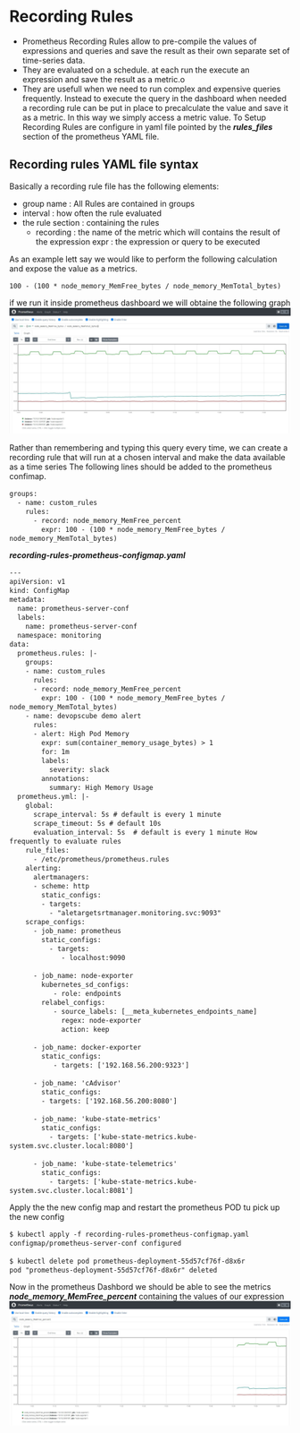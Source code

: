 # Recording Rules
* Prometheus Recording Rules allow to pre-compile the values of expressions and queries and save the result as their own separate set of time-series data.
* They are evaluated on a schedule. at each run the execute an expression and save the result as a metric.o
* They are usefull when we need to run complex and expensive queries frequently. Instead to execute the query in the dashboard when needed a recording rule can be put in place to precalculate the value and save it as a metric. In this way we simply access a metric value.
To Setup Recording Rules are configure in yaml file pointed by the ***rules_files*** section of the prometheus YAML file.

## Recording rules YAML file syntax
Basically a recording rule file has the following elements:
* group name : All Rules are contained in groups
* interval : how often the rule evaluated
* the rule section : containing the rules
	- recording :  the name of the metric which will contains the result of the expression
          expr : the expression or query to be executed

As an example lett say we would like to perform the following calculation and expose the value as a metrics.
```
100 - (100 * node_memory_MemFree_bytes / node_memory_MemTotal_bytes)
```

if we run it inside prometheus dashboard we will obtaine the following graph
![Recording Rule](../../../doc/RecordingRules-01.JPG)

Rather than remembering and typing this query every time, we can create a recording rule that will run at a chosen interval and make the data available as a time series
The following lines should be added to the prometheus confimap.
```
groups:
  - name: custom_rules
    rules:
      - record: node_memory_MemFree_percent
        expr: 100 - (100 * node_memory_MemFree_bytes / node_memory_MemTotal_bytes)
```

***recording-rules-prometheus-configmap.yaml***

```
---
apiVersion: v1
kind: ConfigMap
metadata:
  name: prometheus-server-conf
  labels:
    name: prometheus-server-conf
  namespace: monitoring
data:
  prometheus.rules: |-
    groups:
    - name: custom_rules
      rules:
      - record: node_memory_MemFree_percent
        expr: 100 - (100 * node_memory_MemFree_bytes / node_memory_MemTotal_bytes)
    - name: devopscube demo alert
      rules:
      - alert: High Pod Memory
        expr: sum(container_memory_usage_bytes) > 1
        for: 1m
        labels:
          severity: slack
        annotations:
          summary: High Memory Usage
  prometheus.yml: |-
    global:
      scrape_interval: 5s # default is every 1 minute
      scrape_timeout: 5s # default 10s
      evaluation_interval: 5s  # default is every 1 minute How frequently to evaluate rules
    rule_files:
      - /etc/prometheus/prometheus.rules
    alerting:
      alertmanagers:
      - scheme: http
        static_configs:
        - targets:
          - "aletargetsrtmanager.monitoring.svc:9093"
    scrape_configs:
      - job_name: prometheus
        static_configs:
          - targets:
             - localhost:9090

      - job_name: node-exporter
        kubernetes_sd_configs:
           - role: endpoints
        relabel_configs:
           - source_labels: [__meta_kubernetes_endpoints_name]
             regex: node-exporter
             action: keep

      - job_name: docker-exporter
        static_configs:
           - targets: ['192.168.56.200:9323']

      - job_name: 'cAdvisor'
        static_configs:
        - targets: ['192.168.56.200:8080']

      - job_name: 'kube-state-metrics'
        static_configs:
          - targets: ['kube-state-metrics.kube-system.svc.cluster.local:8080']

      - job_name: 'kube-state-telemetrics'
        static_configs:
          - targets: ['kube-state-metrics.kube-system.svc.cluster.local:8081']
```

Apply the the new config map and restart the prometheus POD tu pick up the new config
```
$ kubectl apply -f recording-rules-prometheus-configmap.yaml
configmap/prometheus-server-conf configured

$ kubectl delete pod prometheus-deployment-55d57cf76f-d8x6r
pod "prometheus-deployment-55d57cf76f-d8x6r" deleted
```

Now in the prometheus Dashbord we should be able to see the metrics ***node_memory_MemFree_percent*** containing the values of our expression
![Recording Rule](../../../doc/RecordingRules-02.JPG)
